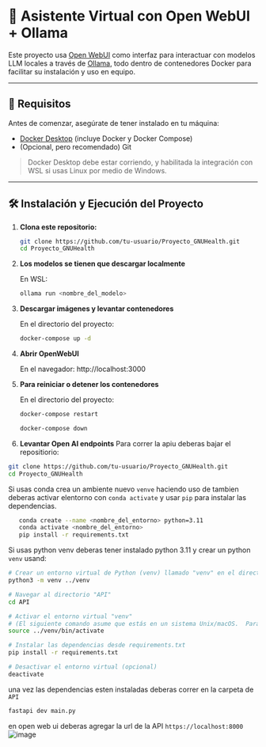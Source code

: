 # 🧠 Asistente Virtual con Open WebUI + Ollama

Este proyecto usa [Open WebUI](https://github.com/open-webui/open-webui) como interfaz para interactuar con modelos LLM locales a través de [Ollama](https://ollama.com/), todo dentro de contenedores Docker para facilitar su instalación y uso en equipo.

---

## 🚀 Requisitos

Antes de comenzar, asegúrate de tener instalado en tu máquina:

- [Docker Desktop](https://www.docker.com/products/docker-desktop) (incluye Docker y Docker Compose)
- (Opcional, pero recomendado) Git

> Docker Desktop debe estar corriendo, y habilitada la integración con WSL si usas Linux por medio de Windows.

---

## 🛠️ Instalación y Ejecución del Proyecto

1. **Clona este repositorio:**

   ```bash
   git clone https://github.com/tu-usuario/Proyecto_GNUHealth.git
   cd Proyecto_GNUHealth

2. **Los modelos se tienen que descargar localmente**

    En WSL:
    ```bash
    ollama run <nombre_del_modelo>

3. **Descargar imágenes y levantar contenedores**

   En el directorio del proyecto:
   ```bash
   docker-compose up -d

4. **Abrir OpenWebUI**

    En el navegador:
    http://localhost:3000

5. **Para reiniciar o detener los contenedores**
    
    En el directorio del proyecto:
    ```bash
    docker-compose restart
    ```
    
    ```bash
    docker-compose down


6. **Levantar Open AI endpoints**
 Para correr la apiu deberas bajar el repositiorio:
```bash 
git clone https://github.com/tu-usuario/Proyecto_GNUHealth.git
cd Proyecto_GNUHealth

```
Si usas conda crea un ambiente nuevo `venve` haciendo uso de 
tambien deberas activar elentorno con `conda activate` y usar `pip` para instalar las dependencias.
```bash
   conda create --name <nombre_del_entorno> python=3.11
   conda activate <nombre_del_entorno>
   pip install -r requirements.txt


```

Si usas python venv deberas tener instalado python 3.11 y crear un python `venv`
usand:
```bash
# Crear un entorno virtual de Python (venv) llamado "venv" en el directorio padre de "API"
python3 -m venv ../venv

# Navegar al directorio "API"
cd API

# Activar el entorno virtual "venv"
# (El siguiente comando asume que estás en un sistema Unix/macOS.  Para Windows, usa "..\venv\Scripts\activate")
source ../venv/bin/activate

# Instalar las dependencias desde requirements.txt
pip install -r requirements.txt

# Desactivar el entorno virtual (opcional)
deactivate

```


una vez las dependencias esten instaladas deberas correr en la carpeta de `API`
 ```bash
fastapi dev main.py
```
en open web ui deberas agregar la url de la API `https://localhost:8000`
![image](https://github.com/user-attachments/assets/73f3c7f6-aae3-433a-a827-c83d2aa14bdc)



